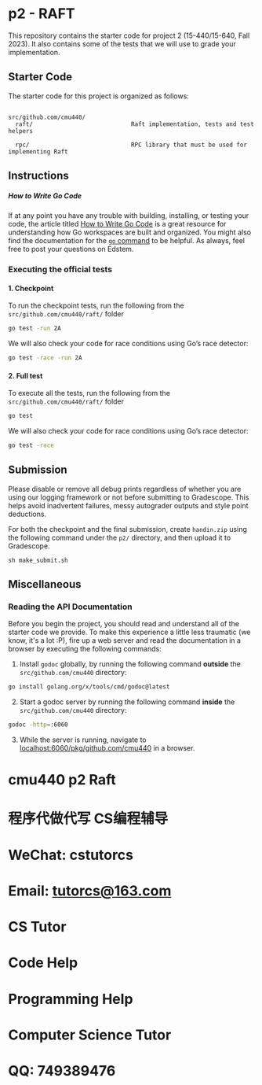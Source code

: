 # p2 - RAFT

This repository contains the starter code for project 2 (15-440/15-640, Fall 2023). It also contains
some of the tests that we will use to grade your implementation.

## Starter Code

The starter code for this project is organized as follows:

```

src/github.com/cmu440/        
  raft/                            Raft implementation, tests and test helpers

  rpc/                             RPC library that must be used for implementing Raft

```

## Instructions

##### How to Write Go Code

If at any point you have any trouble with building, installing, or testing your code, the article
titled [How to Write Go Code](https://go.dev/doc/code) is a great resource for understanding
how Go workspaces are built and organized. You might also find the documentation for the
[`go` command](http://golang.org/cmd/go/) to be helpful. As always, feel free to post your questions
on Edstem.

### Executing the official tests

#### 1. Checkpoint

To run the checkpoint tests, run the following from the `src/github.com/cmu440/raft/` folder

```sh
go test -run 2A
```

We will also check your code for race conditions using Go’s race detector:

```sh
go test -race -run 2A
```

#### 2. Full test

To execute all the tests, run the following from the `src/github.com/cmu440/raft/` folder

```sh
go test
```

We will also check your code for race conditions using Go’s race detector:

```sh
go test -race
```

## Submission
Please disable or remove all debug prints regardless of whether you are using our logging
 framework or not before submitting to Gradescope. This helps avoid inadvertent failures, 
 messy autograder outputs and style point deductions. 


For both the checkpoint and the final submission, create `handin.zip` using the following 
command under the `p2/` directory, and then upload it to Gradescope. 
```
sh make_submit.sh
```

## Miscellaneous

### Reading the API Documentation

Before you begin the project, you should read and understand all of the starter code we provide.
To make this experience a little less traumatic (we know, it's a lot :P),
fire up a web server and read the documentation in a browser by executing the following commands:

1. Install `godoc` globally, by running the following command **outside** the `src/github.com/cmu440` directory:
```sh
go install golang.org/x/tools/cmd/godoc@latest
```
2. Start a godoc server by running the following command **inside** the `src/github.com/cmu440` directory:
```sh
godoc -http=:6060
```
3. While the server is running, navigate to [localhost:6060/pkg/github.com/cmu440](http://localhost:6060/pkg/github.com/cmu440) in a browser.
# cmu440 p2 Raft

# 程序代做代写 CS编程辅导

# WeChat: cstutorcs

# Email: tutorcs@163.com

# CS Tutor

# Code Help

# Programming Help

# Computer Science Tutor

# QQ: 749389476
